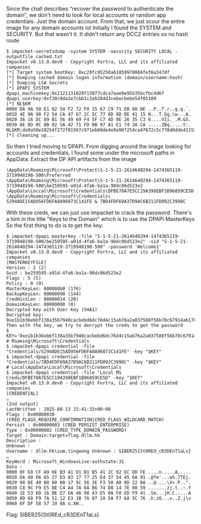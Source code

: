 Since the chall describes “recover the password to authenticate the domain”, we don't need to look for local accounts or random app credentials. Just the domain account. From that, we just scour the entire image for any domain accounts lol
Initially I found the SYSTEM and SECURITY. But that wasn't it. It didn't return any DCC2 entries so no hash route
```
$ impacket-secretsdump -system SYSTEM -security SECURITY LOCAL -outputfile cached.txt
Impacket v0.13.0.dev0 - Copyright Fortra, LLC and its affiliated companies
[*] Target system bootKey: 0xc29fc95250a61859970066fef6a347df
[*] Dumping cached domain logon information (domain/username:hash)
[*] Dumping LSA Secrets
[*] DPAPI_SYSTEM
dpapi_machinekey:0x2121131020f13977cdca7aae8e95b35bcfbc4d6f
dpapi_userkey:0xf20c9da1e7cbb1c2eb284d3cebecbebe54f05109
[*] NL$KM
0000 DA 9A 50 E1 02 54 F2 72 F0 15 67 C9 71 EB 60 DE ..P..T.r..g.q.`.
0010 4E 9A 98 F2 54 CA 47 67 2C 5C 77 8D 8D DE 41 15 N...T.Gg,\w...A.
0020 36 16 DC 89 B1 56 49 69 F4 5F C7 4D 0E 26 35 C3 6....VIi._.M.&5.
0030 AE DD 0C 8B 02 5A 42 71 FD BB 97 A1 E1 74 3A CA .....ZBq.....t:.
NL$KM:da9a50e10254f272f01567c971eb60de4e9a98f254ca47672c5c778d8dde41153616dc89b1564969f45fc74d0e2635c3aedd0c8b025a4271fdbb97a1e1743aca
[*] Cleaning up...
```

So then I tried moving to DPAPI. From digging around the image looking for accounts and credentials, I found some under the microsoft paths in AppData:
Extract the DP API artifacts from the image
```
\AppData\Roaming\Microsoft\Protect\S-1-5-21-2614640294-1474365119-3719948198-500\Preferred
\AppData\Roaming\Microsoft\Protect\S-1-5-21-2614640294-1474365119-3719948198-500\be259595-a91d-4fa6-ba1a-98dc06d523e2
\AppData\Loccal\Microsoft\Credentials\DFBE70A7E5CC19A398EBF1B96859CE5D
\AppData\Roaming\Microsoft\Credentials\ 5294ADE15AD956FD6FA8A96873C141FE & 7BD4FDF69A37D9AC6B211FD092C3998C
```

With these creds, we can just use impacket to crack the password. There's a hint in the title "Keys to the Domain" which is to use the DPAPI MasterKeys
So the first thing to do is to get the key:
```
$ impacket-dpapi masterkey -file "S-1-5-21-2614640294-1474365119-3719948198-500/be259595-a91d-4fa6-ba1a-98dc06d523e2" -sid "S-1-5-21-2614640294-1474365119-3719948198-500" -password 'Welcome1'
Impacket v0.13.0.dev0 - Copyright Fortra, LLC and its affiliated companies
[MASTERKEYFILE]
Version : 2 (2)
Guid : be259595-a91d-4fa6-ba1a-98dc06d523e2
Flags : 5 (5)
Policy : 0 (0)
MasterKeyLen: 000000b0 (176)
BackupKeyLen: 00000090 (144)
CredHistLen : 00000014 (20)
DomainKeyLen: 00000000 (0)
Decrypted key with User Key (SHA1)
Decrypted key: 0xe1b1b36ebbf138a35b7940cacbebd6dc76d4c15ab76a2a037588f56b70c67914a6170aaf84fb5dbc9f07a90208d3fcf0d5fc13bb2398b4240b0514b1ce029c15
Then with the key, we try to decrypt the creds to get the password
$ KEY='0xe1b1b36ebbf138a35b7940cacbebd6dc76d4c15ab76a2a037588f56b70c67914a6170aaf84fb5dbc9f07a90208d3fcf0d5fc13bb2398b4240b0514b1ce029c15'
# Roaming\Microsoft\Credentials
$ impacket-dpapi credential -file "Credentials/5294ADE15AD956FD6FA8A96873C141FE" -key "$KEY"
$ impacket-dpapi credential -file "Credentials/7BD4FDF69A37D9AC6B211FD092C3998C" -key "$KEY"
# Local\AppData\Local\Microsoft\Credentials
$ impacket-dpapi credential -file "Local MS Creds/DFBE70A7E5CC19A398EBF1B96859CE5D" -key "$KEY"
Impacket v0.13.0.dev0 - Copyright Fortra, LLC and its affiliated companies
[CREDENTIAL]
…
(2nd output)
LastWritten : 2025-08-13 15:41:33+00:00
Flags : 0x00000030 (CRED_FLAGS_REQUIRE_CONFIRMATION|CRED_FLAGS_WILDCARD_MATCH)
Persist : 0x00000003 (CRED_PERSIST_ENTERPRISE)
Type : 0x00000002 (CRED_TYPE_DOMAIN_PASSWORD)
Target : Domain:target=flag.dllm.hk
Description :
Unknown :
Username : dllm.hk\sum.tingwong Unknown : SIBER25{St0REd_cR3DEnT1aLs}
…
KeyWord : Microsoft_WindowsLive:authstate:31
Data :
0000 0F E8 CF A9 6E B3 A1 D1 B1 B5 41 2C 92 EC DD FE ....n.....A,....
0010 DA 40 66 65 27 D3 83 17 77 25 E4 37 54 45 6A 91 .@fe'...w%.7TEj.
0020 98 DE 40 00 00 00 17 5C 56 3E F3 50 A0 0D 22 8A ..@....\V>.P..".
0030 C8 9C F9 E5 BE C4 A4 7A 6A B6 74 D0 14 7E 00 59 .......zj.t..~.Y
0040 1E 53 6D 16 BE E7 6A 48 98 43 E5 0A F0 ED F9 41 .Sm...jH.C.....A
0050 0D 68 F9 7A 51 12 E3 1B 76 07 18 5A F7 6A 5C 76 .h.zQ...v..Z.j\v
0060 6F DF 58 57 19 8A o.XW..
```

Flag: SIBER25{St0REd_cR3DEnT1aLs}
